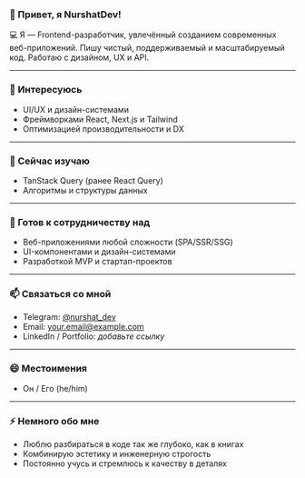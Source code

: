 ### 👋 Привет, я NurshatDev!

💻 Я — Frontend-разработчик, увлечённый созданием современных веб-приложений.
Пишу чистый, поддерживаемый и масштабируемый код. Работаю с дизайном, UX и API.

---

### 👀 Интересуюсь

* UI/UX и дизайн-системами
* Фреймворками React, Next.js и Tailwind
* Оптимизацией производительности и DX

---

### 🌱 Сейчас изучаю

* TanStack Query (ранее React Query)
* Алгоритмы и структуры данных

---

### 🤝 Готов к сотрудничеству над

* Веб-приложениями любой сложности (SPA/SSR/SSG)
* UI-компонентами и дизайн-системами
* Разработкой MVP и стартап-проектов

---

### 📫 Связаться со мной

* Telegram: [@nurshat\_dev](https://t.me/nurshat_dev)
* Email: [your.email@example.com](mailto:your.email@example.com)
* LinkedIn / Portfolio: *добавьте ссылку*

---

### 😄 Местоимения

* Он / Его (he/him)

---

### ⚡ Немного обо мне

* Люблю разбираться в коде так же глубоко, как в книгах
* Комбинирую эстетику и инженерную строгость
* Постоянно учусь и стремлюсь к качеству в деталях
